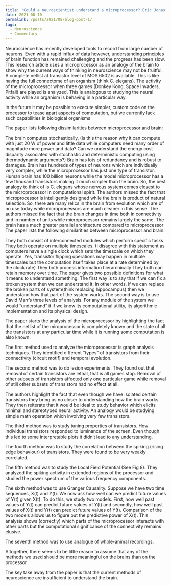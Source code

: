 ```yaml
---
title: 'Could a neuroscientist understand a microprocessor? Eric Jonas and Paul Kording, Commentary'
date: 2021-08-10
permalink: /posts/2021/08/blog-post-1/
tags:
  - Neuroscience
  - Commentary
---
```

<!-- MathJax -->
<script type="text/javascript"
  src="https://cdnjs.cloudflare.com/ajax/libs/mathjax/2.7.3/MathJax.js?config=TeX-AMS-MML_HTMLorMML">
</script>

Neuroscience has recently developed tools to record from large number of neurons. Even with a rapid influx of data however, understanding principles of brain function has remained challenging and the progress has been slow. This research article uses a microprocessor as an analogy of the brain to show why the current ways of thinking in neuroscience may not be fruitful.
A complete netlist at transistor level of MOS 6502 is available. This is like having the full connectome of an organism (think C. elegans). The activity of the microprocessor when three games (Donkey Kong, Space Invaders, Pitfall) are played is analyzed. This is analogous to studying the neural activity while an organism is behaving in a particular way.

In the future it may be possible to execute simpler, custom code on the processor to tease apart aspects of computation, but we currently lack such capabilities in biological organisms

The paper lists following dissimilarities between microprocessor and brain:

The brain computes stochastically. (Is this the reason why it can compute with just 20 W of power and little data while computers need many order of magnitude more power and data? Can we understand the energy cost disparity associated with stochastic and deterministic computing using thermodynamic arguments?)
Brain has lots of redundancy and is robust to damages.
Brain has hundreds of types of neurons which are individually very complex, while the microprocessor has just one type of transistor.
Human brain has 100 billion neurons while the model microprocessor has a few thousand transistors making it much simpler than the brain. So, the best analogy to think of is C. elegans whose nervous system comes closest to the microprocessor in computational spirit.
The authors missed the fact that microprocessor is intelligently designed while the brain is product of natural selection. So, there are many relics in the brain from evolution which are of no use today while microprocessors are much cleaner in this sense.
The authors missed the fact that the brain changes in time both in connectivity and in number of units while microprocessor remains largely the same.
The brain has a much greater parallel architecture compared to microprocessor
The paper lists the following similarities between microprocessor and brain:

They both consist of interconnected modules which perform specific tasks
They both operate on multiple timescales. (I disagree with this statement as computers have a single clock which sets the timescale on which they operate. Yes, transistor flipping operations may happen in multiple timescales but the computation itself takes place at a rate determined by the clock rate)
They both process information hierarchically
They both can retain memory over time.
The paper gives two possible definitions for what it means to understand something. The first way is to say that if we can fix a broken system then we can understand it. In other words, if we can replace the broken parts of system(think replacing hippocampus) then we understand how that part of the system works. The second way is to use David Marr’s three levels of analysis. For any module of the system we would “understand” it if we know its computational utility, its algorithmic implementation and its physical design.

The paper starts the analysis of the microprocessor by highlighting the fact that the netlist of the miroprocessor is completely known and the state of all the transistors at any particular time while it is running some computation is also known.

The first method used to analyze the microprocessor is graph analysis techniques. They identified different “types” of transistors from their connectivity (circuit motif) and temporal evolution.

The second method was to do lesion experiments. They found out that removal of certain transistors are lethal, that is all games stop. Removal of other subsets of transistors affected only one particular game while removal of still other subsets of transistors had no effect at all.

The authors highlight the fact that even though we have isolated certain transistors they bring us no closer to understanding how the brain works. They then reiterate that it would be ideal to study behavior which elicits minimal and stereotyped neural activity. An analogy would be studying simple math operation which involving very few transistors.

The third method was to study tuning properties of transistors. How individual transistors responded to luminance of the screen. Even though this led to some interpretable plots it didn’t lead to any understanding.

The fourth method was to study the correlation between the spiking (rising edge behaviour) of transistors. They were found to be very weakly correlated.

The fifth method was to study the Local Field Potential (See Fig 8). They analyzed the spiking activity in extended regions of the processor and studied the power spectrum of the various frequency components.

The sixth method was to use Granger Causality. Suppose we have two time sequences, X(t) and Y(t). We now ask how well can we predict future values of Y(t) given X(t). To do this, we study two models. First, how well past values of Y(t) can predict future values of Y(t) and secondly, how well past values of X(t) and Y(t) can predict future values of Y(t). Comparison of the two models allows us to figure out the predictive power of X(t). This analysis shows (correctly) which parts of the microprocessor interacts with other parts but the computational significance of the connectivity remains elusive.

The seventh method was to use analogue of whole-animal recordings.

Altogether, there seems to be little reason to assume that any of the methods we used should be more meaningful on the brains than on the processor

The key take away from the paper is that the current methods of neuroscience are insufficient to understand the brain.
